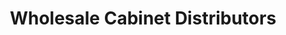 ---
title: "Wholesale Cabinet Distributors"
url: /joppa/wholesale-cabinet-distributors/
shop: Küchen
---
